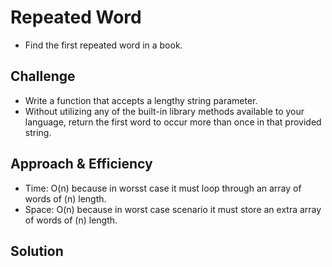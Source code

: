# Repeated Word

- Find the first repeated word in a book.

## Challenge

- Write a function that accepts a lengthy string parameter.
- Without utilizing any of the built-in library methods available to your language, return the first word to occur more than once in that provided string.

## Approach & Efficiency

- Time: O(n) because in worsst case it must loop through an array of words of (n) length.
- Space: O(n) because in worst case scenario it must store an extra array of words of (n) length.

## Solution

